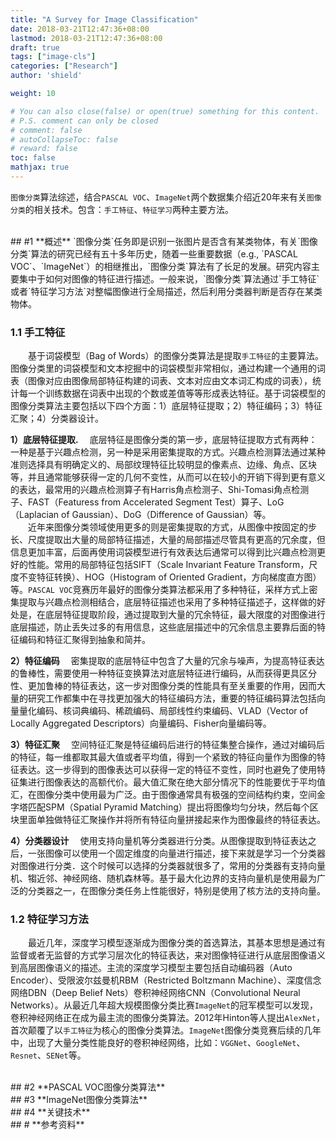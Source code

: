 ```yaml
---
title: "A Survey for Image Classification"
date: 2018-03-21T12:47:36+08:00
lastmod: 2018-03-21T12:47:36+08:00
draft: true
tags: ["image-cls"]
categories: ["Research"]
author: 'shield'

weight: 10

# You can also close(false) or open(true) something for this content.
# P.S. comment can only be closed
# comment: false
# autoCollapseToc: false
# reward: false
toc: false
mathjax: true
---
```


`图像分类`算法综述，结合`PASCAL VOC`、`ImageNet`两个数据集介绍近20年来有关`图像分类`的相关技术。包含：`手工特征`、`特征学习`两种主要方法。

<!--more-->
<br>
## #1 **概述**
`图像分类`任务即是识别一张图片是否含有某类物体，有关`图像分类`算法的研究已经有五十多年历史，随着一些重要数据（e.g., `PASCAL VOC`、`ImageNet`）的相继推出，`图像分类`算法有了长足的发展。研究内容主要集中于如何对图像的特征进行描述。一般来说，`图像分类`算法通过`手工特征`或者`特征学习方法`对整幅图像进行全局描述，然后利用分类器判断是否存在某类物体。

### **1.1 手工特征**
&emsp;&emsp;基于词袋模型（Bag of Words）的图像分类算法是提取`手工特征`的主要算法。图像分类里的词袋模型和文本挖掘中的词袋模型非常相似，通过构建一个通用的词表（图像对应由图像局部特征构建的词表、文本对应由文本词汇构成的词表），统计每一个训练数据在词表中出现的个数或差值等等形成表达特征。基于词袋模型的图像分类算法主要包括以下四个方面：1）底层特征提取；2）特征编码；3）特征汇聚；4）分类器设计。

**1）底层特征提取.**
&emsp;底层特征是图像分类的第一步，底层特征提取方式有两种：一种是基于兴趣点检测，另一种是采用密集提取的方式。兴趣点检测算法通过某种准则选择具有明确定义的、局部纹理特征比较明显的像素点、边缘、角点、区块等，并且通常能够获得一定的几何不变性，从而可以在较小的开销下得到更有意义的表达，最常用的兴趣点检测算子有Harris角点检测子、Shi-Tomasi角点检测子、FAST（Featuress from Accelerated Segment Test）算子、LoG（Laplacian of Gaussian）、DoG（Difference of Gaussian）等。<br>
&emsp;&emsp;近年来图像分类领域使用更多的则是密集提取的方式，从图像中按固定的步长、尺度提取出大量的局部特征描述，大量的局部描述尽管具有更高的冗余度，但信息更加丰富，后面再使用词袋模型进行有效表达后通常可以得到比兴趣点检测更好的性能。常用的局部特征包括SIFT（Scale Invariant Feature Transform，尺度不变特征转换）、HOG（Histogram of Oriented Gradient，方向梯度直方图）等。`PASCAL VOC`竞赛历年最好的图像分类算法都采用了多种特征，采样方式上密集提取与兴趣点检测相结合，底层特征描述也采用了多种特征描述子，这样做的好处是，在底层特征提取阶段，通过提取到大量的冗余特征，最大限度的对图像进行底层描述，防止丢失过多的有用信息，这些底层描述中的冗余信息主要靠后面的特征编码和特征汇聚得到抽象和简并。

**2）特征编码**
&emsp;密集提取的底层特征中包含了大量的冗余与噪声，为提高特征表达的鲁棒性，需要使用一种特征变换算法对底层特征进行编码，从而获得更具区分性、更加鲁棒的特征表达，这一步对图像分类的性能具有至关重要的作用，因而大量的研究工作都集中在寻找更加强大的特征编码方法，重要的特征编码算法包括向量量化编码、核词典编码、稀疏编码、局部线性约束编码、VLAD（Vector of Locally Aggregated Descriptors）向量编码、Fisher向量编码等。

**3）特征汇聚**
&emsp;空间特征汇聚是特征编码后进行的特征集整合操作，通过对编码后的特征，每一维都取其最大值或者平均值，得到一个紧致的特征向量作为图像的特征表达。这一步得到的图像表达可以获得一定的特征不变性，同时也避免了使用特征集进行图像表达的高额代价。最大值汇聚在绝大部分情况下的性能要优于平均值汇，在图像分类中使用最为广泛。由于图像通常具有极强的空间结构约束，空间金字塔匹配SPM（Spatial Pyramid Matching）提出将图像均匀分块，然后每个区块里面单独做特征汇聚操作并将所有特征向量拼接起来作为图像最终的特征表达。

**4）分类器设计**
&emsp;使用支持向量机等分类器进行分类。从图像提取到特征表达之后，一张图像可以使用一个固定维度的向量进行描述，接下来就是学习一个分类器对图像进行分类．这个时候可以选择的分类器就很多了，常用的分类器有支持向量机、犓近邻、神经网络、随机森林等。基于最大化边界的支持向量机是使用最为广泛的分类器之一，在图像分类任务上性能很好，特别是使用了核方法的支持向量。

### **1.2 特征学习方法**
&emsp;&emsp;最近几年，深度学习模型逐渐成为图像分类的首选算法，其基本思想是通过有监督或者无监督的方式学习层次化的特征表达，来对图像特征进行从底层图像语义到高层图像语义的描述。主流的深度学习模型主要包括自动编码器（Auto Encoder）、受限波尔兹曼机RBM（Restricted Boltzmann Machine）、深度信念网络DBN（Deep Belief Nets）卷积神经网络CNN（Convolutional Neural Networks）。从最近几年超大规模图像分类比赛`ImageNet`的冠军模型可以发现，卷积神经网络正在成为最主流的图像分类算法。2012年Hinton等人提出`AlexNet`，首次颠覆了以`手工特征`为核心的图像分类算法。`ImageNet`图像分类竞赛后续的几年中，出现了大量分类性能良好的卷积神经网络，比如：`VGGNet`、`GoogleNet`、`Resnet`、`SENet`等。

<br>
## #2 **PASCAL VOC图像分类算法**

<br>
## #3 **ImageNet图像分类算法**

<br>
## #4 **关键技术**


<br>
## # **参考资料**


<br>